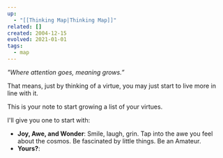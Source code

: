 ```yaml
---
up:
  - "[[Thinking Map|Thinking Map]]"
related: []
created: 2004-12-15
evolved: 2021-01-01
tags:
  - map
---
```

 *"Where attention goes, meaning grows.”* 

That means, just by thinking of a virtue, you may just start to live more in line with it.

This is your note to start growing a list of your virtues.

I'll give you one to start with:

- **Joy, Awe, and Wonder**: Smile, laugh, grin. Tap into the awe you feel about the cosmos. Be fascinated by little things. Be an Amateur. 
- **Yours?**: